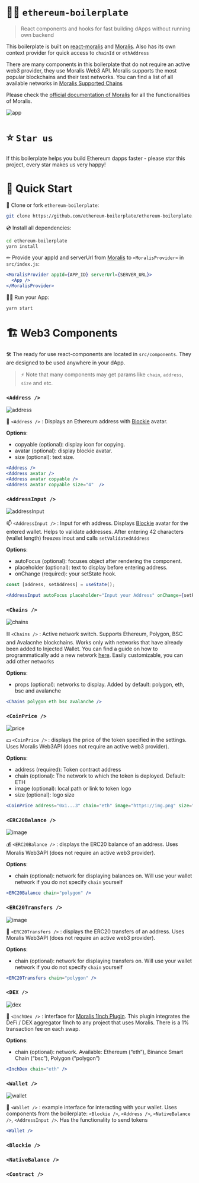# 👷‍♂️ `ethereum-boilerplate`

> React components and hooks for fast building dApps without running own backend

This boilerplate is built on [react-moralis](https://github.com/MoralisWeb3/react-moralis) and [Moralis](https://moralis.io/). Also has its own context provider for quick access to `chainId` or `ethAddress`

There are many components in this boilerplate that do not require an active web3 provider, they use Moralis Web3 API. Moralis supports the most popular blockchains and their test networks. You can find a list of all available networks in [Moralis Supported Chains](https://docs.moralis.io/moralis-server/web3-sdk/intro#supported-chains)

Please check the [official documentation of Moralis](https://docs.moralis.io/#user) for all the functionalities of Moralis.

![app](https://user-images.githubusercontent.com/78314301/138940550-447e470a-4b08-403a-8134-984875f6f639.gif)

# ⭐️ `Star us`
If this boilerplate helps you build Ethereum dapps faster - please star this project, every star makes us very happy!

# 🚀 Quick Start

📄 Clone or fork `ethereum-boilerplate`:
```sh
git clone https://github.com/ethereum-boilerplate/ethereum-boilerplate.git
```
💿 Install all dependencies:
```sh
cd ethereum-boilerplate
yarn install 
```
✏ Provide your appId and serverUrl from [Moralis](https://moralis.io/) to `<MoralisProvider>` in `src/index.js`:
```jsx
<MoralisProvider appId={APP_ID} serverUrl={SERVER_URL}>
  <App />
</MoralisProvider>
```
🚴‍♂️ Run your App:
```sh
yarn start
```

# 🏗 Web3 Components

🛠 The ready for use react-components are located in `src/components`. They are designed to be used anywhere in your dApp. 

> ⚡ Note that many components may get params like `chain`, `address`, `size` and etc.

### `<Address />`

![address](https://user-images.githubusercontent.com/78314301/138753150-aefb426c-9481-4f41-91a3-d4e4fd424b8f.gif)

📨 `<Address />` : Displays an Ethereum address with [Blockie](https://www.npmjs.com/package/react-blockies) avatar. 

**Options**:
- copyable (optional): display icon for copying. 
- avatar (optional): display blockie avatar. 
- size (optional): text size.

```jsx
<Address />
<Address avatar />
<Address avatar copyable />
<Address avatar copyable size="4"  />
```


### `<AddressInput />`

![addressInput](https://user-images.githubusercontent.com/78314301/138753917-53007fa1-b053-4723-8c18-aec9ecfe5479.gif)

📫 `<AddressInput />` : Input for eth address. Displays [Blockie](https://www.npmjs.com/package/react-blockies) avatar for the entered wallet. Helps to validate addresses. After entering 42 characters (wallet length) freezes inout and calls `setValidatedAddress`

**Options**:
- autoFocus (optional): focuses object after rendering the component. 
- placeholder (optional): text to display before entering address.
- onChange (required): your setState hook.

```jsx
const [address, setAddress] = useState();

<AddressInput autoFocus placeholder="Input your Address" onChange={setReceiver} />
```


### `<Chains />`

![chains](https://user-images.githubusercontent.com/78314301/138943009-560c3501-8b83-4643-a6f5-0b8f9ff5ef0a.gif)

⛓ `<Chains />` : Active network switch. Supports Ethereum, Polygon, BSC and Avalacnhe blockchains. Works only with networks that have already been added to Injected Wallet. You can find a guide on how to programmatically add a new network [here](https://docs.moralis.io/moralis-server/web3/web3#addnetwork). Easily customizable, you can add other networks

**Options**:
- props (optional): networks to display. Added by default: polygon, eth, bsc and avalanche

```jsx
<Chains polygon eth bsc avalanche />
```


### `<CoinPrice />`

![price](https://user-images.githubusercontent.com/78314301/138944095-ac5aebb0-0e69-4b9e-83ec-2a29d0404cbd.gif)

💵 `<CoinPrice />` : displays the price of the token specified in the settings. Uses Moralis Web3API (does not require an active web3 provider).

**Options**:
- address (required): Token contract address 
- chain (optional): The network to which the token is deployed. Default: ETH
- image (optional): local path or link to token logo
- size (optional): logo size

```jsx
<CoinPrice address="0x1...3" chain="eth" image="https://img.png" size="40px" />
```

### `<ERC20Balance />`

![image](https://user-images.githubusercontent.com/78314301/138942560-722b03ef-09db-47ce-8b73-7965bae81646.png)

💰 `<ERC20Balance />` : displays the ERC20 balance of an address. Uses Moralis Web3API (does not require an active web3 provider).

**Options**:
- chain (optional): network for displaying balances on. Will use your wallet network if you do not specify `chain` yourself

```jsx
<ERC20Balance chain="polygon" />
```


### `<ERC20Transfers />`

![image](https://user-images.githubusercontent.com/78314301/138941033-127dca78-1424-41ce-94da-ae1b3b865261.png)

💸 `<ERC20Transfers />` : displays the ERC20 transfers of an address. Uses Moralis Web3API (does not require an active web3 provider).

**Options**:
- chain (optional): network for displaying transfers on. Will use your wallet network if you do not specify `chain` yourself

```jsx
<ERC20Transfers chain="polygon" />
```

### `<DEX />` 

![dex](https://user-images.githubusercontent.com/78314301/138941947-ed8adc04-d0ed-4834-ae52-471f857f460c.gif)

💱 `<InchDex />` : interface for [Moralis 1Inch Plugin](https://moralis.io/plugins/1inch/). This plugin integrates the DeFi / DEX aggregator 1Inch to any project that uses Moralis. There is a 1% transaction fee on each swap.

**Options**:
- chain (optional): network. Available: Ethereum (“eth”), Binance Smart Chain (“bsc”), Polygon (“polygon”)

```jsx
<InchDex chain="eth" />
```


### `<Wallet />`

![wallet](https://user-images.githubusercontent.com/78314301/138942356-f72346dc-14c7-43c5-9ae3-802d219f866f.gif)

💼 `<Wallet />` : example interface for interacting with your wallet. Uses components from the boilerplate:  `<Blockie />`, `<Address />`, `<NativeBalance />`, `<AddressInput />`. Has the functionality to send tokens

```jsx
<Wallet />
```


### `<Blockie />` 


### `<NativeBalance />`


### `<Contract />`

